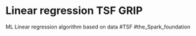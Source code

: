 # Linear regression TSF GRIP
 ML Linear regression algorithm based on data #TSF #the_Spark_foundation

